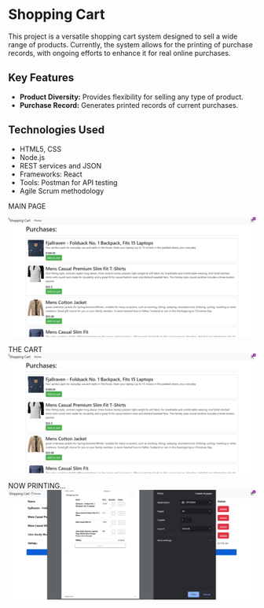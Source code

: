 

# Shopping Cart

This project is a versatile shopping cart system designed to sell a wide range of products. Currently, the system allows for the printing of purchase records, with ongoing efforts to enhance it for real online purchases.

## Key Features

- **Product Diversity:** Provides flexibility for selling any type of product.
- **Purchase Record:** Generates printed records of current purchases.

## Technologies Used

- HTML5, CSS
- Node.js
- REST services and JSON
- Frameworks: React
- Tools: Postman for API testing
- Agile Scrum methodology


MAIN PAGE

![first](https://github.com/DavidLuques/ShopCart/blob/main/2023-11-30%2010_59_10-Shopping%20cart%20-%20Brave.png)

THE CART 
![second](https://github.com/DavidLuques/ShopCart/blob/main/2023-11-30%2010_59_10-Shopping%20cart%20-%20Brave.png)

NOW PRINTING...
![third](https://github.com/DavidLuques/ShopCart/blob/main/2023-11-30%2010_59_33-Shopping%20cart%20-%20Brave.png)

